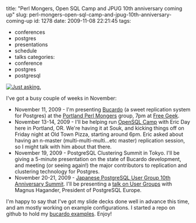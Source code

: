 title: "Perl Mongers, Open SQL Camp and JPUG 10th anniversary coming up"
slug: perl-mongers-open-sql-camp-and-jpug-10th-anniversary-coming-up
id: 1278
date: 2009-11-08 22:21:45
tags: 
- conferences
- postgres
- presentations
- schedule
- talks
categories: 
- conference
- postgres
- postgresql

[![Just asking.](http://farm3.static.flickr.com/2551/4049680967_909f70226b.jpg)](http://www.chesnok.com/daily/photos/photo/4049680967/just-asking.html "Just asking.") 

I've got a busy couple of weeks in November: 

*   November 11, 2009 - I'm presenting [Bucardo](http://bucardo.org/wiki/Bucardo) (a sweet replication system for Postgres) at the [Portland Perl Mongers](http://pdx.pm.org/kwiki/) group, 7pm at [Free Geek](http://freegeek.org).
*   November 13-14, 2009 - I'll be helping run [OpenSQL Camp](http://opensqlcamp.org/Events/Portland2009/) with Eric Day here in Portland, OR. We're having it at Souk, and kicking things off on Friday night at Old Town Pizza, starting around 6pm. Eric asked about having an n-master (multi-multi-multi...etc master) replication session, so I might talk with him about that there.
*   November 19, 2009 - PostgreSQL Clustering Summit in Tokyo. I'll be giving a 5-minute presentation on the state of Bucardo development, and meeting (or seeing again!) the major contributors to replication and clustering technology for Postgres.
*   November 20-21, 2009 - [Japanese PostgreSQL User Group 10th Anniversary Summit](http://www.postgresql.jp/events/pgcon09j/e/pgcon2009j). I'll be presenting a [talk on User Groups](http://www.postgresql.jp/events/pgcon09j/e/program_2#16) with Magnus Hagander, President of PostgreSQL Europe.

I'm happy to say that I've got my slide decks done well in advance this time, and am mostly working on example configurations. I started a repo on github to hold my [bucardo examples](http://github.com/selenamarie/bucardo_examples).  Enjoy!
